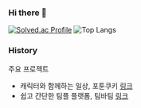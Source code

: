 <!--
자격증
다뤄본 프레임워크
- 
-->
### Hi there 👋

[![Solved.ac Profile](http://mazassumnida.wtf/api/v2/generate_badge?boj=mjk4993)](https://solved.ac/mjk4993/)
![Top Langs](https://github-readme-stats.vercel.app/api/top-langs/?username=SproutMJ&layout=compact)

### History


주요 프로젝트
- 캐릭터와 함께하는 일상, 포툰쿠키 [링크](https://github.com/software-maestro-starting-blue)
- 쉽고 간단한 팀플 플랫폼, 팀바팀 [링크](https://github.com/woowacourse-teams/2023-team-by-team)
